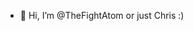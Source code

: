 - 👋 Hi, I’m @TheFightAtom or just Chris :)

<!---
TheFightAtom/TheFightAtom is a ✨ special ✨ repository because its `README.md` (this file) appears on your GitHub profile.
You can click the Preview link to take a look at your changes.
--->
